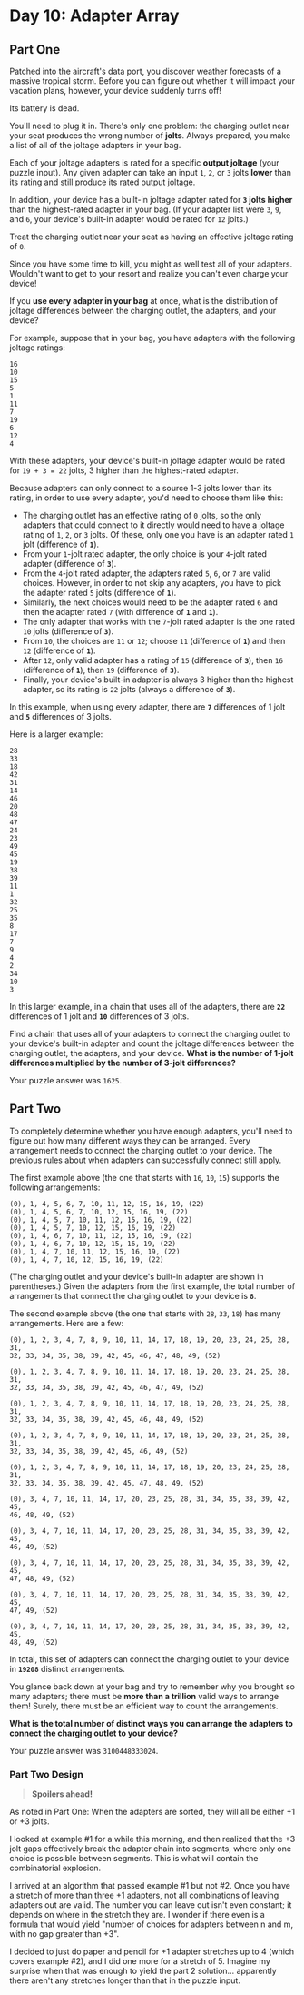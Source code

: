 # Day 10: Adapter Array

## Part One

Patched into the aircraft's data port, you discover weather forecasts of
a massive tropical storm. Before you can figure out whether it will
impact your vacation plans, however, your device suddenly turns off!

Its battery is dead.

You'll need to plug it in. There's only one problem: the charging outlet
near your seat produces the wrong number of **jolts**. Always prepared,
you make a list of all of the joltage adapters in your bag.

Each of your joltage adapters is rated for a specific **output joltage**
(your puzzle input). Any given adapter can take an input `1`, `2`, or
`3` jolts **lower** than its rating and still produce its rated output
joltage.

In addition, your device has a built-in joltage adapter rated for **`3`
jolts higher** than the highest-rated adapter in your bag. (If your
adapter list were `3`, `9`, and `6`, your device's built-in adapter
would be rated for `12` jolts.)

Treat the charging outlet near your seat as having an effective joltage
rating of `0`.

Since you have some time to kill, you might as well test all of your
adapters. Wouldn't want to get to your resort and realize you can't even
charge your device!

If you **use every adapter in your bag** at once, what is the distribution
of joltage differences between the charging outlet, the adapters, and
your device?

For example, suppose that in your bag, you have adapters with the
following joltage ratings:

    16
    10
    15
    5
    1
    11
    7
    19
    6
    12
    4

With these adapters, your device's built-in joltage adapter would be
rated for `19 + 3 = 22` jolts, 3 higher than the highest-rated adapter.

Because adapters can only connect to a source 1-3 jolts lower than its
rating, in order to use every adapter, you'd need to choose them like
this:

-   The charging outlet has an effective rating of `0` jolts, so the
    only adapters that could connect to it directly would need to have a
    joltage rating of `1`, `2`, or `3` jolts. Of these, only one you
    have is an adapter rated `1` jolt (difference of **`1`**).
-   From your `1`-jolt rated adapter, the only choice is your `4`-jolt
    rated adapter (difference of **`3`**).
-   From the `4`-jolt rated adapter, the adapters rated `5`, `6`, or `7`
    are valid choices. However, in order to not skip any adapters, you
    have to pick the adapter rated `5` jolts (difference of **`1`**).
-   Similarly, the next choices would need to be the adapter rated `6`
    and then the adapter rated `7` (with difference of **`1`** and **`1`**).
-   The only adapter that works with the `7`-jolt rated adapter is the
    one rated `10` jolts (difference of **`3`**).
-   From `10`, the choices are `11` or `12`; choose `11` (difference of
    **`1`**) and then `12` (difference of **`1`**).
-   After `12`, only valid adapter has a rating of `15` (difference of
    **`3`**), then `16` (difference of **`1`**), then `19` (difference of
    **`3`**).
-   Finally, your device's built-in adapter is always 3 higher than the
    highest adapter, so its rating is `22` jolts (always a difference of
    **`3`**).

In this example, when using every adapter, there are **`7`** differences
of 1 jolt and **`5`** differences of 3 jolts.

Here is a larger example:

    28
    33
    18
    42
    31
    14
    46
    20
    48
    47
    24
    23
    49
    45
    19
    38
    39
    11
    1
    32
    25
    35
    8
    17
    7
    9
    4
    2
    34
    10
    3

In this larger example, in a chain that uses all of the adapters, there
are **`22`** differences of 1 jolt and **`10`** differences of 3 jolts.

Find a chain that uses all of your adapters to connect the charging
outlet to your device's built-in adapter and count the joltage
differences between the charging outlet, the adapters, and your device.
**What is the number of 1-jolt differences multiplied by the number of
3-jolt differences?**

Your puzzle answer was `1625`.

## Part Two

To completely determine whether you have enough adapters, you'll need to
figure out how many different ways they can be arranged. Every
arrangement needs to connect the charging outlet to your device. The
previous rules about when adapters can successfully connect still apply.

The first example above (the one that starts with `16`, `10`, `15`)
supports the following arrangements:

    (0), 1, 4, 5, 6, 7, 10, 11, 12, 15, 16, 19, (22)
    (0), 1, 4, 5, 6, 7, 10, 12, 15, 16, 19, (22)
    (0), 1, 4, 5, 7, 10, 11, 12, 15, 16, 19, (22)
    (0), 1, 4, 5, 7, 10, 12, 15, 16, 19, (22)
    (0), 1, 4, 6, 7, 10, 11, 12, 15, 16, 19, (22)
    (0), 1, 4, 6, 7, 10, 12, 15, 16, 19, (22)
    (0), 1, 4, 7, 10, 11, 12, 15, 16, 19, (22)
    (0), 1, 4, 7, 10, 12, 15, 16, 19, (22)

(The charging outlet and your device's built-in adapter are shown in
parentheses.) Given the adapters from the first example, the total
number of arrangements that connect the charging outlet to your device
is **`8`**.

The second example above (the one that starts with `28`, `33`, `18`) has
many arrangements. Here are a few:

    (0), 1, 2, 3, 4, 7, 8, 9, 10, 11, 14, 17, 18, 19, 20, 23, 24, 25, 28, 31,
    32, 33, 34, 35, 38, 39, 42, 45, 46, 47, 48, 49, (52)

    (0), 1, 2, 3, 4, 7, 8, 9, 10, 11, 14, 17, 18, 19, 20, 23, 24, 25, 28, 31,
    32, 33, 34, 35, 38, 39, 42, 45, 46, 47, 49, (52)

    (0), 1, 2, 3, 4, 7, 8, 9, 10, 11, 14, 17, 18, 19, 20, 23, 24, 25, 28, 31,
    32, 33, 34, 35, 38, 39, 42, 45, 46, 48, 49, (52)

    (0), 1, 2, 3, 4, 7, 8, 9, 10, 11, 14, 17, 18, 19, 20, 23, 24, 25, 28, 31,
    32, 33, 34, 35, 38, 39, 42, 45, 46, 49, (52)

    (0), 1, 2, 3, 4, 7, 8, 9, 10, 11, 14, 17, 18, 19, 20, 23, 24, 25, 28, 31,
    32, 33, 34, 35, 38, 39, 42, 45, 47, 48, 49, (52)

    (0), 3, 4, 7, 10, 11, 14, 17, 20, 23, 25, 28, 31, 34, 35, 38, 39, 42, 45,
    46, 48, 49, (52)

    (0), 3, 4, 7, 10, 11, 14, 17, 20, 23, 25, 28, 31, 34, 35, 38, 39, 42, 45,
    46, 49, (52)

    (0), 3, 4, 7, 10, 11, 14, 17, 20, 23, 25, 28, 31, 34, 35, 38, 39, 42, 45,
    47, 48, 49, (52)

    (0), 3, 4, 7, 10, 11, 14, 17, 20, 23, 25, 28, 31, 34, 35, 38, 39, 42, 45,
    47, 49, (52)

    (0), 3, 4, 7, 10, 11, 14, 17, 20, 23, 25, 28, 31, 34, 35, 38, 39, 42, 45,
    48, 49, (52)

In total, this set of adapters can connect the charging outlet to your
device in **`19208`** distinct arrangements.

You glance back down at your bag and try to remember why you brought so
many adapters; there must be **more than a trillion** valid ways to
arrange them! Surely, there must be an efficient way to count the
arrangements.

**What is the total number of distinct ways you can arrange the adapters
to connect the charging outlet to your device?**

Your puzzle answer was `3100448333024`.

### Part Two Design

> **Spoilers ahead!**

As noted in Part One: When the adapters are sorted, they will all be either +1 or +3 jolts.

I looked at example #1 for a while this morning, and then realized that the +3 jolt gaps effectively break the adapter chain into segments, where only one choice is possible between segments. This is what will contain the combinatorial explosion.

I arrived at an algorithm that passed example #1 but not #2. Once you have a stretch of more than three +1 adapters, not all combinations of leaving adapters out are valid. The number you can leave out isn't even constant; it depends on where in the stretch they are. I wonder if there even is a formula that would yield "number of choices for adapters between n and m, with no gap greater than +3".

I decided to just do paper and pencil for +1 adapter stretches up to 4 (which covers example #2), and I did one more for a stretch of 5. Imagine my surprise when that was enough to yield the part 2 solution… apparently there aren't any stretches longer than that in the puzzle input.
